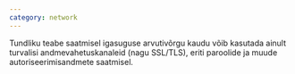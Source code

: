 ```yaml
---
category: network
---
```

Tundliku teabe saatmisel igasuguse arvutivõrgu kaudu võib kasutada ainult
turvalisi andmevahetuskanaleid (nagu SSL/TLS), eriti paroolide ja muude
autoriseerimisandmete saatmisel.
